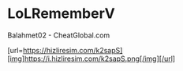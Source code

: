 # LoLRememberV
Balahmet02 - CheatGlobal.com

[url=https://hizliresim.com/k2sapS][img]https://i.hizliresim.com/k2sapS.png[/img][/url]
